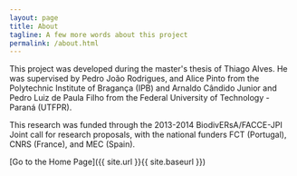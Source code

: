 ```yaml
---
layout: page
title: About
tagline: A few more words about this project
permalink: /about.html
---
```



This project was developed during the master's thesis of Thiago Alves. He was supervised by Pedro João Rodrigues, and Alice Pinto from the Polytechnic Institute of Bragança (IPB) and Arnaldo Cândido Junior and Pedro Luiz de Paula Filho from the  Federal University of Technology - Paraná (UTFPR).



This research was funded through the 2013-2014 BiodivERsA/FACCE-JPI Joint call for research proposals, with the national funders FCT (Portugal), CNRS (France), and MEC (Spain).


[Go to the Home Page]({{ site.url }}{{ site.baseurl }})
 
